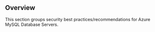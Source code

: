 ## Overview

This section groups security best practices/recommendations for Azure MySQL Database Servers.
